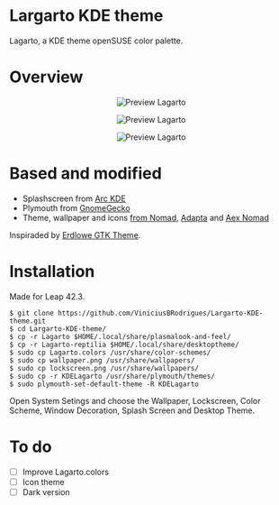 # Largarto KDE theme
Lagarto, a KDE theme openSUSE color palette. 

# Overview
<p align="center">
  <img src="https://s10.postimg.org/dvqid79sp/splash.png" alt="Preview Lagarto"/>
</p>

<p align="center">
  <img src="https://s10.postimg.org/6j8pbs9i1/Sem_t_tulo.png" alt="Preview Lagarto"/>
</p>

<p align="center">
  <img src="https://s10.postimg.org/s5npsuxsp/Sem_t_tulo1.png" alt="Preview Lagarto"/>
</p>

# Based and modified
- Splashscreen from [Arc KDE](https://github.com/PapirusDevelopmentTeam/arc-kde)
- Plymouth from [GnomeGecko](https://plus.google.com/u/0/111682190684743279128/posts/6UjfioLwYeh?cfem=1)
- Theme, wallpaper and icons [from Nomad](https://github.com/nomad-desktop/nomad-plasma-look-and-feel), [Adapta](https://github.com/adapta-project) and [Aex Nomad](https://github.com/Madkita/Plasma-Themes/tree/master/Aex%20Nomad)

Inspiraded by [Erdlowe GTK Theme](https://github.com/DarthWound/erdlowe-gtk-theme).

# Installation

Made for Leap 42.3.

```
$ git clone https://github.com/ViniciusBRodrigues/Largarto-KDE-theme.git
$ cd Largarto-KDE-theme/
$ cp -r Lagarto $HOME/.local/share/plasmalook-and-feel/
$ cp -r Lagarto-reptilia $HOME/.local/share/desktoptheme/
$ sudo cp Lagarto.colors /usr/share/color-schemes/
$ sudo cp wallpaper.png /usr/share/wallpapers/
$ sudo cp lockscreen.png /usr/share/wallpapers/
$ sudo cp -r KDELagarto /usr/share/plymouth/themes/
$ sudo plymouth-set-default-theme -R KDELagarto
```

Open System Setings and choose the Wallpaper, Lockscreen, Color Scheme, Window Decoration, Splash Screen and Desktop Theme.

# To do

- [ ] Improve Lagarto.colors
- [ ] Icon theme
- [ ] Dark version
